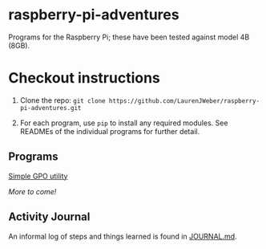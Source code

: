 # raspberry-pi-adventures

Programs for the Raspberry Pi; these have been tested against model 4B (8GB).

# Checkout instructions

1. Clone the repo:
   `git clone https://github.com/LaurenJWeber/raspberry-pi-adventures.git`
   
2. For each program, use `pip` to install any required modules.  See READMEs of the individual programs for further detail.

## Programs

[Simple GPO utility](gpo-utility)

*More to come!* 

## Activity Journal

An informal log of steps and things learned is found in [JOURNAL.md](JOURNAL.md).
